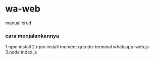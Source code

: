 # wa-web
manual crud

### cara menjalankannya
1.npm install
2.npm install moment qrcode-terminal whatsapp-web.js
3.node index.js
